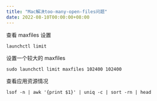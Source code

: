 ```yaml
---
title: "Mac解决too-many-open-files问题"
date: 2022-08-10T00:00:00+08:00
---
```


查看 maxfiles 设置

```
launchctl limit
```

设置一个较大的 maxfiles

```
sudo launchctl limit maxfiles 102400 102400
```

查看应用资源情况

```
lsof -n | awk '{print $1}' | uniq -c | sort -rn | head
```
